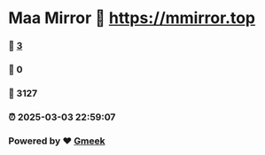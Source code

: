 # Maa Mirror :link: https://mmirror.top 
### :page_facing_up: [3](https://mmirror.top/tag.html) 
### :speech_balloon: 0 
### :hibiscus: 3127 
### :alarm_clock: 2025-03-03 22:59:07 
### Powered by :heart: [Gmeek](https://github.com/Meekdai/Gmeek)
